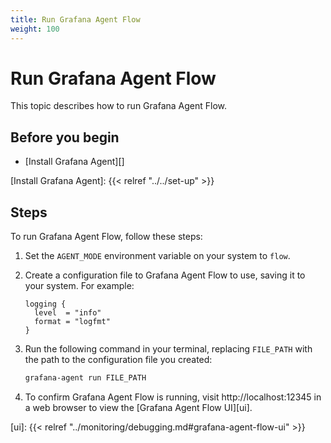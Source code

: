 ```yaml
---
title: Run Grafana Agent Flow
weight: 100
---
```


# Run Grafana Agent Flow

This topic describes how to run Grafana Agent Flow.

## Before you begin

* [Install Grafana Agent][]

[Install Grafana Agent]: {{< relref "../../set-up" >}}

## Steps

To run Grafana Agent Flow, follow these steps:

1. Set the `AGENT_MODE` environment variable on your system to `flow`.

2. Create a configuration file to Grafana Agent Flow to use, saving it to your
   system. For example:

   ```river
   logging {
     level  = "info"
     format = "logfmt"
   }
   ```

3. Run the following command in your terminal, replacing `FILE_PATH` with the
   path to the configuration file you created:

   ```bash
   grafana-agent run FILE_PATH
   ```

4. To confirm Grafana Agent Flow is running, visit http://localhost:12345 in a
   web browser to view the [Grafana Agent Flow UI][ui].

[ui]: {{< relref "../monitoring/debugging.md#grafana-agent-flow-ui" >}}
